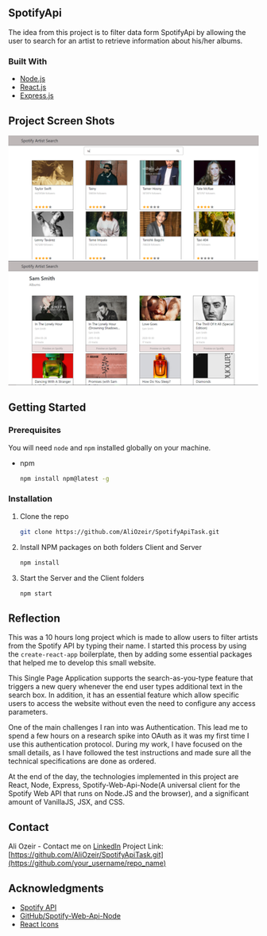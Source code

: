## SpotifyApi

The idea from this project is to filter data form SpotifyApi by allowing the user to search for an artist to retrieve information about his/her albums.

### Built With

* [Node.js](https://nodejs.org/)
* [React.js](https://reactjs.org/)
* [Express.js](https://expressjs.com)

## Project Screen Shots

<img src="images/ArtistSearch.png">

<img src="images/DisplayingAlbums.png">

## Getting Started

### Prerequisites

You will need `node` and `npm` installed globally on your machine.
* npm
  ```sh
  npm install npm@latest -g
  ```

### Installation

1. Clone the repo
   ```sh
   git clone https://github.com/AliOzeir/SpotifyApiTask.git
   ```
2. Install NPM packages on both folders Client and Server
   ```sh
   npm install
   ```
3. Start the Server and the Client folders
   ```sh
   npm start
   ```

## Reflection

This was a 10 hours long project which is made to allow users to filter artists from the Spotify API by typing their name. I started this process by using the `create-react-app` boilerplate, then by adding some essential packages that helped me to develop this small website.

This Single Page Application supports the search-as-you-type feature that triggers a new query whenever the end user types additional text in the search box. In addition, it has an essential feature which allow specific users to access the website without even the need to configure any access parameters.

One of the main challenges I ran into was Authentication. This lead me to spend a few hours on a research spike into OAuth as it was my first time I use this authentication protocol. During my work, I have focused on the small details, as I have followed the test instructions and made sure all the technical specifications are done as ordered.

At the end of the day, the technologies implemented in this project are React, Node, Express, Spotify-Web-Api-Node(A universal client for the Spotify Web API that runs on Node.JS and the browser), and a significant amount of VanillaJS, JSX, and CSS.

## Contact

Ali Ozeir - Contact me on [LinkedIn](https://lb.linkedin.com/in/ozeir) 
Project Link: [https://github.com/AliOzeir/SpotifyApiTask.git](https://github.com/your_username/repo_name)


## Acknowledgments

* [Spotify API](https://developer.spotify.com/documentation/web-api/)
* [GitHub/Spotify-Web-Api-Node](https://github.com/thelinmichael/spotify-web-api-node)
* [React Icons](https://react-icons.github.io/react-icons/search)
